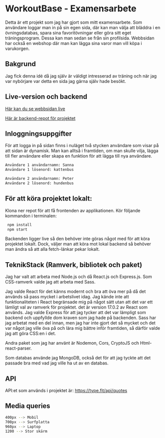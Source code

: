 # WorkoutBase - Examensarbete

Detta är ett projekt som jag har gjort som mitt examensarbete. Som användare loggar man in på sin egen sida, där kan man välja att bläddra i en övningsdatabas, spara sina favoritövningar eller göra sitt eget träningsprogram. Dessa kan man sedan se från sin profilsida. Webbsidan har också en webshop där man kan lägga sina varor man vill köpa i varukorgen.

## Bakgrund

Jag fick denna idé då jag själv är väldigt intresserad av träning och när jag var nybörjare var detta en sida jag gärna själv hade besökt.

## Live-version och backend

[Här kan du se webbsidan live](https://workout-base-frontend.vercel.app/)

[Här är backend-repot för projektet](https://github.com/loveefraimsson/workout_base_backend)


## Inloggningsuppgifter

För att logga in på sidan finns i nuläget två stycken användare som visar på att sidan är dynamisk. Man kan alltså i framtiden, om man skulle vilja, lägga till fler användare eller skapa en funktion för att lägga till nya användare.

```bash
Användare 1 användarnamn: Sanna
Användare 1 lösenord: kattenbus
```

```bash
Användare 2 användarnamn: Peter
Användare 2 lösenord: hundenbus
```

## För att köra projektet lokalt:

Klona ner repot för att få frontenden av applikationen. Kör följande kommandon i terminalen:

```bash
 npm install
 npm start
```

Backenden ligger live så den behöver inte göras något med för att köra projektet lokalt. Dock, väljer man att köra mot lokal backend så behöver man ändra så att alla fetch-länkar pekar lokalt. 

## TeknikStack (Ramverk, bibliotek och paket)
Jag har valt att arbeta med Node.js och då React.js och Express.js. Som CSS-ramverk valde jag att arbeta med Sass. 

Jag valde React för det känns modernt och bra att öva mer på då det används så pass mycket i arbetslivet idag. Jag kände inte att funktionaliteten i React begränsade mig på något sätt utan att det var ett lämligt val av ramverk för projektet. det är version 17.0.2 av React som används. Jag valde Express för att jag tycker att det var lämpligt som backend och uppfyllde dom kraven som jag hade på backenden. Sass har jag arbetat med en del innan, men jag har inte gjort det så mycket och det var något jag ville öva på och lära mig bättre inför framtiden, så därför valde jag att göra CSS:en i det.

Andra paket som jag har använt är Nodemon, Cors, CryptoJS och Html-react-parser.

Som databas använde jag MongoDB, också det för att jag tyckte att det passade bra med vad jag ville ha ut av en databas.

## API
API:et som används i projektet är: https://type.fit/api/quotes

## Media queries
```bash
400px --> Mobil
700px --> Surfplatta
960px --> Laptop
1200 --> Stor skärm
```
